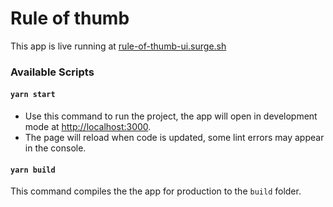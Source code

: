 # Rule of thumb

This app is live running at [rule-of-thumb-ui.surge.sh](https://rule-of-thumb-ui.surge.sh)

### Available Scripts

#### `yarn start`

- Use this command to run the project, the app will open in development mode at [http://localhost:3000](http://localhost:3000).
- The page will reload when code is updated, some lint errors may appear in the console.

#### `yarn build`

This command compiles the the app for production to the `build` folder.
